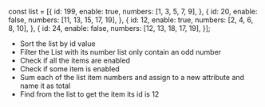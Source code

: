 const list = [{
  id: 199,
  enable: true,
  numbers: [1, 3, 5, 7, 9],
}, {
  id: 20,
  enable: false,
  numbers: [11, 13, 15, 17, 19],
}, {
  id: 12,
  enable: true,
  numbers: [2, 4, 6, 8, 10],
}, {
  id: 24,
  enable: false,
  numbers: [12, 13, 18, 17, 19],
}];

- Sort the list by id value
- Filter the List with its number list only contain an odd number
- Check if all the items are enabled
- Check if some item is enabled
- Sum each of the list item numbers and assign to a new attribute and name it as total
- Find from the list to get the item its id is 12
